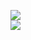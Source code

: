 [![](https://img.shields.io/badge/Made%20With-Github%20Spray-lightgrey.svg?style=for-the-badge&logo=github)](https://github.com/Annihil/github-spray#24342)  
[![](https://i.imgur.com/2DrTn0Z.gif)](https://github.com/Annihil/github-spray)